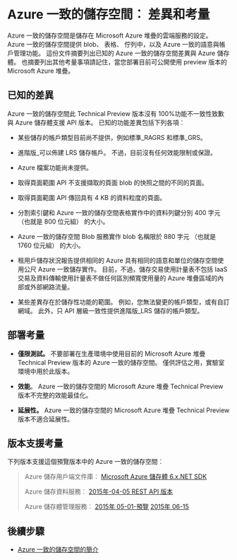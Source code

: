 
<properties
    pageTitle="Azure 一致的儲存空間︰ 差異和考量 |Microsoft Azure"
    description="瞭解從 Azure 儲存體和其他 Azure 一致的儲存空間部署考量差異。"
    services="azure-stack"
    documentationCenter=""
    authors="MChadalapaka"
    manager="siroy"
    editor=""/>

<tags
    ms.service="azure-stack"
    ms.workload="na"
    ms.tgt_pltfrm="na"
    ms.devlang="na"
    ms.topic="get-started-article"
    ms.date="09/26/2016"
    ms.author="mchad"/>

# <a name="azure-consistent-storage-differences-and-considerations"></a>Azure 一致的儲存空間︰ 差異和考量

Azure 一致的儲存空間是儲存在 Microsoft Azure 堆疊的雲端服務的設定。 Azure 一致的儲存空間提供 blob、 表格、 佇列中，以及 Azure 一致的語意與帳戶管理功能。 這份文件摘要列出已知的 Azure 一致的儲存空間差異與 Azure 儲存體。 也摘要列出其他考量事項請記住，當您部署目前可公開使用 preview 版本的 Microsoft Azure 堆疊。

<span id="Concepts" class="anchor"><span id="_Toc386544169" class="anchor"><span id="_Toc389466742" class="anchor"><span id="_Ref428966996" class="anchor"><span id="_Toc433223853" class="anchor"></span></span></span></span></span>
## <a name="known-differences"></a>已知的差異

Azure 一致的儲存空間此 Technical Preview 版本沒有 100%功能不一致性致歉與 Azure 儲存體支援 API 版本。 已知的功能差異包括下列各項︰

-   某些儲存的帳戶類型目前尚不提供，例如標準\_RAGRS 和標準\_GRS。

-   進階版\_可以佈建 LRS 儲存帳戶。 不過，目前沒有任何效能限制或保證。

-   Azure 檔案功能尚未提供。

-   取得頁面範圍 API 不支援擷取的頁面 blob 的快照之間的不同的頁面。

-   取得頁面範圍 API 傳回具有 4 KB 的資料粒度的頁面。

-   分割索引鍵和 Azure 一致的儲存空間表格實作中的資料列鍵分別 400 字元 （也就是 800 位元組） 的大小。

-   Azure 一致的儲存空間 Blob 服務實作 blob 名稱限於 880 字元 （也就是 1760 位元組） 的大小。

-   租用戶儲存狀況報告提供相同的 Azure 具有相同的語意和單位的儲存空間使用公尺 Azure 一致儲存實作。 目前，不過，儲存交易使用計量表不包括 IaaS 交易及資料傳輸使用計量表不做任何區別頻寬使用量的 Azure 堆疊區域的內部或外部網路流量。

-   某些差異存在於儲存性功能的範圍。 例如，您無法變更的帳戶類型，或有自訂網域。 此外，只 API 層級一致性提供進階版\_LRS 儲存的帳戶類型。

## <a name="deployment-considerations"></a>部署考量

-   **僅限測試。** 不要部署在生產環境中使用目前的 Microsoft Azure 堆疊 Technical Preview 版本的 Azure 一致的儲存空間。 僅供評估之用，實驗室環境中用於此版本。

-   **效能**。 Azure 一致的儲存空間的 Microsoft Azure 堆疊 Technical Preview 版本不完整的效能最佳化。

-   **延展性。** Azure 一致的儲存空間的 Microsoft Azure 堆疊 Technical Preview 版本不適合延展性。

## <a name="version-support-considerations"></a>版本支援考量

下列版本支援這個預覽版本中的 Azure 一致的儲存空間︰

> Azure 儲存用戶端文件庫︰ [Microsoft Azure 儲存體 6.x.NET SDK](http://www.nuget.org/packages/WindowsAzure.Storage/6.2.0)
>
> Azure 儲存資料服務︰ [2015年-04-05 REST API 版本](https://msdn.microsoft.com/library/azure/mt705637.aspx)
>
> Azure 儲存體管理服務︰ [2015年 05-01-預覽](https://msdn.microsoft.com/library/azure/mt163683.aspx)
> [2015年 06-15](https://msdn.microsoft.com/library/azure/mt163683.aspx)
## <a name="next-steps"></a>後續步驟

-   [Azure 一致的儲存空間的簡介](azure-stack-storage-overview.md)
